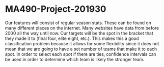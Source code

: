 # MA490-Project-201930
 Our features will consist of regular season stats. These can be found on many different places on the internet. Many websites have data from before 2000 all the way until now.   Our targets will be the spot in the bracket that they made it to (final four, elite eight, etc.). This makes this a good classification problem because it allows for some flexibility since it does not mean that we are going to have a set number of teams that make it to each spot. In order to select each spot if there are ties, confidence intervals can be used in order to determine which team is likely the stronger team. 
